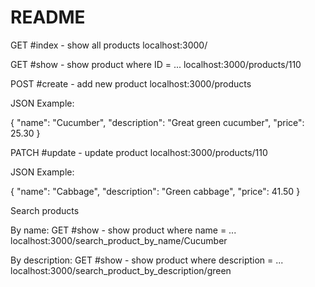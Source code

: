 # README

GET #index - show all products
  localhost:3000/

GET #show - show product where ID = ...
  localhost:3000/products/110

POST #create - add new product
  localhost:3000/products

  JSON Example:

  {
  "name": "Cucumber",
  "description": "Great green cucumber",
  "price": 25.30
  }

PATCH #update - update product
  localhost:3000/products/110

  JSON Example:

  {
  "name": "Cabbage",
  "description": "Green cabbage",
  "price": 41.50
  }

Search products

  By name:
  GET #show - show product where name = ...
  localhost:3000/search_product_by_name/Cucumber

  By description:
  GET #show - show product where description = ...
  localhost:3000/search_product_by_description/green
